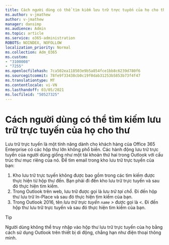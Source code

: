 ```yaml
---
title: Cách người dùng có thể tìm kiếm lưu trữ trực tuyến của họ cho thư
ms.author: v-jmathew
author: v-jmathew
manager: dansimp
ms.audience: Admin
ms.topic: article
ms.service: o365-administration
ROBOTS: NOINDEX, NOFOLLOW
localization_priority: Normal
ms.collection: Adm_O365
ms.custom:
- "3100008"
- "7255"
ms.openlocfilehash: 7ca502ea118503e9b5a854fce1bb8c6239d780f6
ms.sourcegitcommit: 78fe9f33438cb0c19f0dab31253b5853b73f4f47
ms.translationtype: MT
ms.contentlocale: vi-VN
ms.lasthandoff: 03/05/2021
ms.locfileid: "50527325"
---
```

# <a name="how-users-can-search-their-online-archive-for-messages"></a>Cách người dùng có thể tìm kiếm lưu trữ trực tuyến của họ cho thư

Lưu trữ trực tuyến là một tính năng dành cho khách hàng của Office 365 Enterprise có các hộp thư lớn không phổ biến. Các hành động lưu trữ trực tuyến của người dùng giống như một tài khoản thứ hai trong Outlook với cấu trúc thư mục riêng của nó. Để tìm email trong kho lưu trữ trực tuyến của bạn:

1. Kho lưu trữ trực tuyến không được bao gồm trong các tìm kiếm được thực hiện từ hộp thư đến. Bạn phải đi đến kho lưu trữ trực tuyến và sau đó thực hiện tìm kiếm.
2. Trong Outlook trên web, lưu trữ được gọi là *lưu trữ tại chỗ*. Đi đến hộp thư lưu trữ In-Place và sau đó thực hiện tìm kiếm của bạn.
3. Trong Outlook 2016, tên *lưu trữ trực tuyến `name` >* được gọi là <. Đi đến hộp thư lưu trữ trực tuyến và sau đó thực hiện tìm kiếm của bạn.

> [!TIP]
> Người dùng không thể truy nhập vào hộp thư lưu trữ trực tuyến của họ bằng cách sử dụng Outlook trên thiết bị di động, chẳng hạn như điện thoại thông minh.
